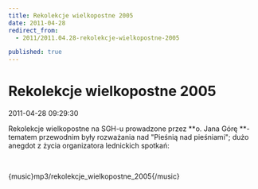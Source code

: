 ```yaml
---
title: Rekolekcje wielkopostne 2005
date: 2011-04-28
redirect_from: 
  - 2011/2011.04.28-rekolekcje-wielkopostne-2005

published: true
---
```




# Rekolekcje wielkopostne 2005

<time>2011-04-28 09:29:30</time>


Rekolekcje wielkopostne na SGH-u prowadzone przez **o. Jana Górę **- tematem przewodnim były rozważania nad "Pieśnią nad pieśniami"; dużo anegdot z życia organizatora lednickich spotkań:


 


{music}mp3/rekolekcje_wielkopostne_2005{/music}


<!--{{json:{"created_date":"2011-04-28 09:29:30","publish_down":"0000-00-00 00:00:00","id":"137"}}}-->